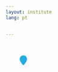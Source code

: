 ```yaml
---
layout: institute
lang: pt


---
```


<g id='colabs-c11' transform="translate(400 150)">
    <a href="{{site.baseurl}}{{page.dir}}{{page.name | remove: '.md'}}.html" class="">
    <svg fill="#27aae1"  stroke="#fff" stroke-width='0.3' xmlns="http://www.w3.org/2000/svg" width="100" height="100" viewBox="-20 -20 60 60">
    <path  class='pin-map' d="M8 16s6-5.686 6-10A6 6 0 0 0 2 6c0 4.314 6 10 6 10m"/>
    </svg>
    </a>
</g>